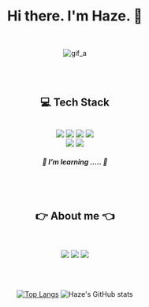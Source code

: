 <div align="center"> 
  
  <h1> Hi there. I'm Haze. 👋 </h1>
  <br/>

  ![gif_a](https://user-images.githubusercontent.com/87344625/136508461-6308c84c-9826-44a2-a523-f728ae51e253.gif)


  <br/><br/>

  ## :computer: Tech Stack 
  
  <br/>
  
  <img src="https://img.shields.io/badge/HTML5-E34F26?style=flat-square&logo=HTML5&logoColor=white"/>
  <img src="https://img.shields.io/badge/CSS3-1572B6?style=flat-square&logo=CSS3&logoColor=white"/>
  <img src="https://img.shields.io/badge/SCSS-CC6699?style=flat-square&logo=Sass&logoColor=white"/>
  <img src="https://img.shields.io/badge/Bootstrap-7952B3?style=flat-square&logo=Bootstrap&logoColor=white"/><br/>
  <img src="https://img.shields.io/badge/JavaScript-F7DF1E?style=flat-square&logo=JavaScript&logoColor=white"/>
  <img src="https://img.shields.io/badge/jQuery-0769AD?style=flat-square&logo=jQuery&logoColor=white"/>
  
  ##### 🌱 I’m learning ..... :running:
  
  <br/><br/>
  
  ## :point_right: About me :point_left:
  
  <br/>
  
  <a href="mailto:skdml20022@gmail.com?subject=깃허브에서 보냅니다."><img src="https://img.shields.io/badge/Gmail-EA4335?style=flat-square&logo=Gmail&logoColor=white"/></a>
  <a href="https://www.instagram.com/hj_haze/" target="_blank"><img src="https://img.shields.io/badge/Instagram-E4405F?style=flat-square&logo=Instagram&logoColor=white"/></a>
  <a href="https://haze-92.tistory.com/" target="_blank"><img src="https://img.shields.io/badge/Blog-111111?style=flat-square&logo=Blogger&logoColor=white"/></a>

  <br/><br/>
  
  [![Top Langs](https://github-readme-stats.vercel.app/api/top-langs/?username=anuraghazra&layout=compact)](https://github.com/Haze-S/github-readme-stats)
  ![Haze's GitHub stats](https://github-readme-stats.vercel.app/api?username=Haze-S&theme=buefy&show_icons=true)

</div>
